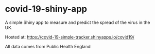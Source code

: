 # covid-19-shiny-app
A simple Shiny app to measure and predict the spread of the virus in the UK.

Hosted at: https://covid-19-simple-tracker.shinyapps.io/covid19/

All data comes from Public Health England
